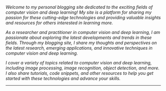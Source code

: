 [](images/bg.png)
 
_Welcome to my personal blogging site dedicated to the exciting fields of computer vision and deep learning! My site is a platform for sharing my passion for these cutting-edge technologies and providing valuable insights and resources for others interested in learning more._

_As a researcher and practitioner in computer vision and deep learning, I am passionate about exploring the latest developments and trends in these fields. Through my blogging site, I share my thoughts and perspectives on the latest research, emerging applications, and innovative techniques in computer vision and deep learning._

_I cover a variety of topics related to computer vision and deep learning, including image processing, image recognition, object detection, and more. I also share tutorials, code snippets, and other resources to help you get started with these technologies and advance your skills._

---